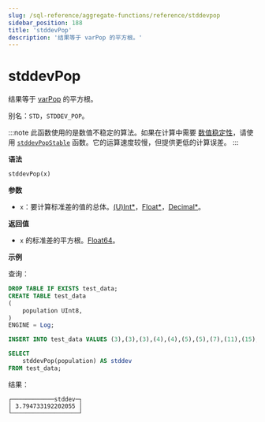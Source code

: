 ```yaml
---
slug: /sql-reference/aggregate-functions/reference/stddevpop
sidebar_position: 188
title: 'stddevPop'
description: '结果等于 varPop 的平方根。'
---
```



# stddevPop

结果等于 [varPop](../../../sql-reference/aggregate-functions/reference/varpop.md) 的平方根。

别名：`STD`，`STDDEV_POP`。

:::note
此函数使用的是数值不稳定的算法。如果在计算中需要 [数值稳定性](https://en.wikipedia.org/wiki/Numerical_stability)，请使用 [`stddevPopStable`](../reference/stddevpopstable.md) 函数。它的运算速度较慢，但提供更低的计算误差。
:::

**语法**

```sql
stddevPop(x)
```

**参数**

- `x`：要计算标准差的值的总体。[(U)Int*](../../data-types/int-uint.md)，[Float*](../../data-types/float.md)，[Decimal*](../../data-types/decimal.md)。

**返回值**

- `x` 的标准差的平方根。[Float64](../../data-types/float.md)。

**示例**

查询：

```sql
DROP TABLE IF EXISTS test_data;
CREATE TABLE test_data
(
    population UInt8,
)
ENGINE = Log;

INSERT INTO test_data VALUES (3),(3),(3),(4),(4),(5),(5),(7),(11),(15);

SELECT
    stddevPop(population) AS stddev
FROM test_data;
```

结果：

```response
┌────────────stddev─┐
│ 3.794733192202055 │
└───────────────────┘
```
